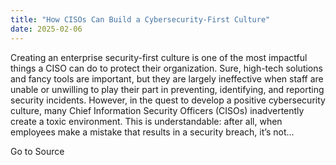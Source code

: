 ```yaml
---
title: "How CISOs Can Build a Cybersecurity-First Culture"
date: 2025-02-06
---
```


Creating an enterprise security-first culture is one of the most impactful things a CISO can do to protect their organization. Sure, high-tech solutions and fancy tools are important, but they are largely ineffective when staff are unable or unwilling to play their part in preventing, identifying, and reporting security incidents. However, in the quest to develop a positive cybersecurity culture, many Chief Information Security Officers (CISOs) inadvertently create a toxic environment. This is understandable: after all, when employees make a mistake that results in a security breach, it’s not...

Go to Source
